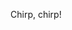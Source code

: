 Chirp, chirp!

<!---
theprogrammingbird/theprogrammingbird is a ✨ special ✨ repository because its `README.md` (this file) appears on your GitHub profile.
You can click the Preview link to take a look at your changes.
--->

